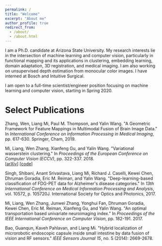 ```yaml
---
permalink: /
title: "Welcome"
excerpt: "About me"
author_profile: true
redirect_from: 
  - /about/
  - /about.html
---
```


I am a Ph.D. candidate at Arizona State University. My research interests lie in the intersection of machine learning and computer vision, particularly in functional mapping and its applications in clustering, embedding learning, domain adaptation, 3D registration, and medical imaging. I am also working on unsupervised depth estimation from monocular color images. I have interned at Bosch and Intuitive Surgical. 

I am open to a full-time scientist/engineer position focusing on machine learning and computer vision, starting in Spring 2020.


Select Publications
======
Zhang, Wen, Liang Mi, Paul M. Thompson, and Yalin Wang. "A Geometric Framework for Feature Mappings in Multimodal Fusion of Brain Image Data." In *International Conference on Information Processing in Medical Imaging*, pp. 617-630. Springer, Cham, 2019.

Mi, Liang, Wen Zhang, Xianfeng Gu, and Yalin Wang. "Variational wasserstein clustering." In *Proceedings of the European Conference on Computer Vision (ECCV)*, pp. 322-337. 2018.  
\[[arXiv](https://arxiv.org/abs/1806.09045)\] \[[code](https://github.com/icemiliang/pyvot)\]

Singh, Shibani, Anant Srivastava, Liang Mi, Richard J. Caselli, Kewei Chen, Dhruman Goradia, Eric M. Reiman, and Yalin Wang. "Deep-learning-based classification of FDG-PET data for Alzheimer's disease categories." In *13th International Conference on Medical Information Processing and Analysis*, vol. 10572, p. 105720J. International Society for Optics and Photonics, 2017.


Mi, Liang, Wen Zhang, Junwei Zhang, Yonghui Fan, Dhruman Goradia, Kewei Chen, Eric M. Reiman, Xianfeng Gu, and Yalin Wang. "An optimal transportation based univariate neuroimaging index." In *Proceedings of the IEEE International Conference on Computer Vision*, pp. 182-191. 2017.

Bao, Guanqun, Kaveh Pahlavan, and Liang Mi. "Hybrid localization of microrobotic endoscopic capsule inside small intestine by data fusion of vision and RF sensors." *IEEE Sensors Journal 15*, no. 5 (2014): 2669-2678.
